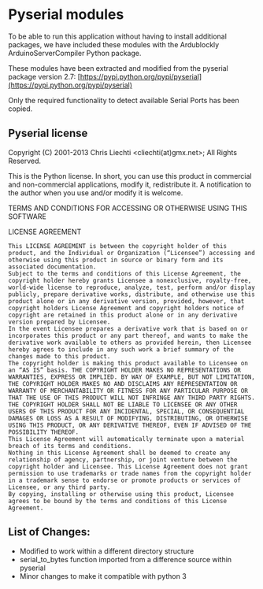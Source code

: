 # Pyserial modules

To be able to run this application without having to install additional packages, we have included these modules with the Ardublockly ArduinoServerCompiler Python package.

These modules have been extracted and modified from the pyserial package
version 2.7: [https://pypi.python.org/pypi/pyserial](https://pypi.python.org/pypi/pyserial)

Only the required functionality to detect available Serial Ports has been copied.


## Pyserial license
Copyright (C) 2001-2013 Chris Liechti <cliechti(at)gmx.net>; All Rights Reserved.

This is the Python license. In short, you can use this product in commercial and non-commercial applications, modify it, redistribute it. A notification to the author when you use and/or modify it is welcome.

TERMS AND CONDITIONS FOR ACCESSING OR OTHERWISE USING THIS SOFTWARE

LICENSE AGREEMENT

    This LICENSE AGREEMENT is between the copyright holder of this product, and the Individual or Organization (“Licensee”) accessing and otherwise using this product in source or binary form and its associated documentation.
    Subject to the terms and conditions of this License Agreement, the copyright holder hereby grants Licensee a nonexclusive, royalty-free, world-wide license to reproduce, analyze, test, perform and/or display publicly, prepare derivative works, distribute, and otherwise use this product alone or in any derivative version, provided, however, that copyright holders License Agreement and copyright holders notice of copyright are retained in this product alone or in any derivative version prepared by Licensee.
    In the event Licensee prepares a derivative work that is based on or incorporates this product or any part thereof, and wants to make the derivative work available to others as provided herein, then Licensee hereby agrees to include in any such work a brief summary of the changes made to this product.
    The copyright holder is making this product available to Licensee on an “AS IS” basis. THE COPYRIGHT HOLDER MAKES NO REPRESENTATIONS OR WARRANTIES, EXPRESS OR IMPLIED. BY WAY OF EXAMPLE, BUT NOT LIMITATION, THE COPYRIGHT HOLDER MAKES NO AND DISCLAIMS ANY REPRESENTATION OR WARRANTY OF MERCHANTABILITY OR FITNESS FOR ANY PARTICULAR PURPOSE OR THAT THE USE OF THIS PRODUCT WILL NOT INFRINGE ANY THIRD PARTY RIGHTS.
    THE COPYRIGHT HOLDER SHALL NOT BE LIABLE TO LICENSEE OR ANY OTHER USERS OF THIS PRODUCT FOR ANY INCIDENTAL, SPECIAL, OR CONSEQUENTIAL DAMAGES OR LOSS AS A RESULT OF MODIFYING, DISTRIBUTING, OR OTHERWISE USING THIS PRODUCT, OR ANY DERIVATIVE THEREOF, EVEN IF ADVISED OF THE POSSIBILITY THEREOF.
    This License Agreement will automatically terminate upon a material breach of its terms and conditions.
    Nothing in this License Agreement shall be deemed to create any relationship of agency, partnership, or joint venture between the copyright holder and Licensee. This License Agreement does not grant permission to use trademarks or trade names from the copyright holder in a trademark sense to endorse or promote products or services of Licensee, or any third party.
    By copying, installing or otherwise using this product, Licensee agrees to be bound by the terms and conditions of this License Agreement.


## List of Changes:
* Modified to work within a different directory structure
* serial_to_bytes function imported from a difference source within pyserial
* Minor changes to make it compatible with python 3